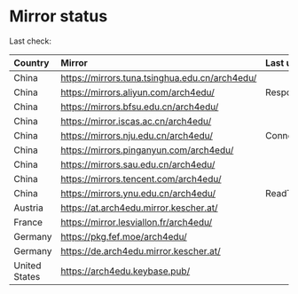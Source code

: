 <script src="./time.js"></script>
# Mirror status
Last check: <script type="text/javascript">localize(1666258356.0358424);</script>

|Country|Mirror|Last update|
|:------|:-----|:----------|
|China|https://mirrors.tuna.tsinghua.edu.cn/arch4edu/|<script type="text/javascript">localize(1666205866);</script>|
|China|https://mirrors.aliyun.com/arch4edu/|Response 404|
|China|https://mirrors.bfsu.edu.cn/arch4edu/|<script type="text/javascript">localize(1666205866);</script>|
|China|https://mirror.iscas.ac.cn/arch4edu/|<script type="text/javascript">localize(1666205866);</script>|
|China|https://mirrors.nju.edu.cn/arch4edu/|ConnectTimeout|
|China|https://mirrors.pinganyun.com/arch4edu/|<script type="text/javascript">localize(1666192548);</script>|
|China|https://mirrors.sau.edu.cn/arch4edu/|<script type="text/javascript">localize(1650446957);</script>|
|China|https://mirrors.tencent.com/arch4edu/|<script type="text/javascript">localize(1666195065);</script>|
|China|https://mirrors.ynu.edu.cn/arch4edu/|ReadTimeout|
|Austria|https://at.arch4edu.mirror.kescher.at/|<script type="text/javascript">localize(1666205866);</script>|
|France|https://mirror.lesviallon.fr/arch4edu/|<script type="text/javascript">localize(1666205866);</script>|
|Germany|https://pkg.fef.moe/arch4edu/|<script type="text/javascript">localize(1666205866);</script>|
|Germany|https://de.arch4edu.mirror.kescher.at/|<script type="text/javascript">localize(1666205866);</script>|
|United States|https://arch4edu.keybase.pub/|<script type="text/javascript">localize(1666205866);</script>|

<script src="./tablefilter/tablefilter.js"></script>
<script src="./table.js"></script>